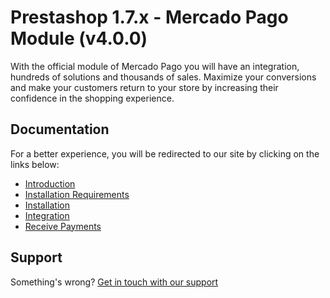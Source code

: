 # Prestashop 1.7.x - Mercado Pago Module (v4.0.0)

With the official module of Mercado Pago you will have an integration, hundreds of solutions and thousands of sales. Maximize your conversions and make your customers return to your store by increasing their confidence in the shopping experience.

## Documentation

For a better experience, you will be redirected to our site by clicking on the links below:

* [Introduction](https://www.mercadopago.com.br/developers/en/plugins_sdks/plugins/official/prestashop17/#bookmark_introduction)
* [Installation Requirements](https://www.mercadopago.com.br/developers/en/plugins_sdks/plugins/official/prestashop17/#bookmark_installation_requirements)
* [Installation](https://www.mercadopago.com.br/developers/en/plugins_sdks/plugins/official/prestashop17/#bookmark_installation)
* [Integration](https://www.mercadopago.com.br/developers/en/plugins_sdks/plugins/official/prestashop17/#bookmark_integration)
* [Receive Payments](https://www.mercadopago.com.br/developers/en/plugins_sdks/plugins/official/prestashop17/#bookmark_receive_payments)

## Support

Something's wrong? [Get in touch with our support](https://www.mercadopago.com.ar/developers/en/support)